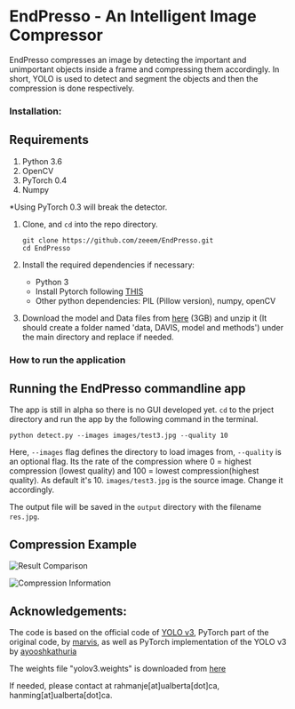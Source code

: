 # EndPresso - An Intelligent Image Compressor

EndPresso compresses an image by detecting the important and unimportant objects inside a frame and compressing them accordingly. In short, YOLO is used to detect and segment the objects and then the compression is done respectively. 

### Installation:

## Requirements
1. Python 3.6
2. OpenCV
3. PyTorch 0.4
4. Numpy

*Using PyTorch 0.3 will break the detector.


1. Clone, and `cd` into the repo directory. 
   ```Shell
   git clone https://github.com/zeeem/EndPresso.git
   cd EndPresso
   ```
2. Install the required dependencies if necessary:
   
   - Python 3
   - Install Pytorch following [THIS](https://pytorch.org/get-started/locally/)
   - Other python dependencies: PIL (Pillow version), numpy, openCV
   
3. Download the model and Data files from [here](https://drive.google.com/file/d/1PPPsyiLB3gr1TJL9PZXtC8YsYUL8mC2k/view?usp=sharing) (3GB) and unzip it (It should create a folder named 'data, DAVIS, model and methods') under the main directory and replace if needed.



### How to run the application

## Running the EndPresso commandline app

The app is still in alpha so there is no GUI developed yet.
`cd` to the prject directory and run the app by the following command in the terminal.

```
python detect.py --images images/test3.jpg --quality 10
```

Here,
`--images` flag defines the directory to load images from, 
`--quality` is an optional flag. Its the rate of the compression where 0 = highest compression (lowest quality) and 100 = lowest compression(highest quality). As default it's 10.
`images/test3.jpg` is the source image. Change it accordingly. 

The output file will be saved in the `output` directory with the filename `res.jpg`.



## Compression Example

![Result Comparison]()

![Compression Information]()



## Acknowledgements:
The code is based on the official code of [YOLO v3](https://github.com/pjreddie/darknet), PyTorch part of the original code, by [marvis](https://github.com/marvis/pytorch-yolo2), as well as PyTorch implementation of the YOLO v3 by [ayooshkathuria](https://github.com/ayooshkathuria/pytorch-yolo-v3)

The weights file "yolov3.weights" is downloaded from [here](https://pjreddie.com/media/files/yolov3.weights)


If needed, please contact at rahmanje[at]ualberta[dot]ca, hanming[at]ualberta[dot]ca.
